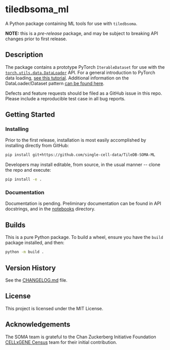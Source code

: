 
# tiledbsoma_ml

A Python package containing ML tools for use with `tiledbsoma`.

**NOTE:** this is a _pre-release_ package, and may be subject to breaking API changes prior to first release.

## Description

The package contains a prototype PyTorch `IterableDataset` for use with the
[`torch.utils.data.DataLoader`](https://pytorch.org/docs/stable/data.html#torch.utils.data.DataLoader)
API. For a general introduction to PyTorch data loading,
[see this tutorial](https://pytorch.org/tutorials/beginner/data_loading_tutorial.html).
Additional information on the DataLoader/Dataset pattern
[can be found here](https://pytorch.org/docs/stable/data.html).

Defects and feature requests should be filed as a GitHub issue in this repo. Please include a reproducible
test case in all bug reports.

## Getting Started

### Installing

Prior to the first release, installation is most easily accomplished by installing directly from GitHub:

```bash
pip install git+https://github.com/single-cell-data/TileDB-SOMA-ML
```

Developers may install editable, from source, in the usual manner -- clone the repo and execute:

```bash
pip install -e .
```

### Documentation

Documentation is pending. Preliminary documentation can be found in API docstrings, and in
the [notebooks](notebooks) directory.

## Builds

This is a pure Python package. To build a wheel, ensure you have the `build` package installed, and then:

```bash
python -m build .
```

## Version History

See the [CHANGELOG.md](CHANGELOG.md) file.

## License

This project is licensed under the MIT License.

## Acknowledgements

The SOMA team is grateful to the Chan Zuckerberg Initiative Foundation [CELLxGENE Census](https://cellxgene.cziscience.com)
team for their initial contribution.
